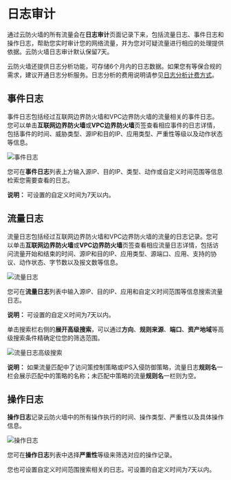 # 日志审计

通过云防火墙的所有流量会在**日志审计**页面记录下来，包括流量日志、事件日志和操作日志，帮助您实时审计您的网络流量，并为您对可疑流量进行相应的处理提供依据。云防火墙日志审计默认保留7天。

云防火墙还提供日志分析功能，可存储6个月内的日志数据。如果您有等保合规的需求，建议开通日志分析服务。日志分析的费用说明请参见[日志分析计费方式](/cn.zh-CN/日志/日志分析/日志分析计费方式.md)。

## 事件日志

事件日志包括经过互联网边界防火墙和VPC边界防火墙的流量相关的事件日志。您可以单击**互联网边界防火墙**或**VPC边界防火墙**页签查看相应事件的日志详情，包括事件的时间、威胁类型、源IP和目的IP、应用类型、严重性等级以及动作状态等信息。

![事件日志](https://static-aliyun-doc.oss-cn-hangzhou.aliyuncs.com/assets/img/zh-CN/7471008951/p77773.png)

您可在**事件日志**列表上方输入源IP、目的IP、类型、动作或自定义时间范围等信息检索您需要查看的日志。

**说明：** 可设置的自定义时间为7天以内。

## 流量日志

流量日志包括经过互联网边界防火墙和VPC边界防火墙的流量的日志记录。您可以单击**互联网边界防火墙**或**VPC边界防火墙**页签查看相应流量日志详情，包括访问流量开始和结束的时间、源IP和目的IP、应用类型、源端口、应用、支持的协议、动作状态、字节数以及报文数等信息。

![流量日志](https://static-aliyun-doc.oss-cn-hangzhou.aliyuncs.com/assets/img/zh-CN/7471008951/p77775.png)

您可在**流量日志**列表中输入源IP、目的IP、应用和自定义时间范围等信息搜索流量日志。

**说明：** 可设置的自定义时间为7天以内。

单击搜索栏右侧的**展开高级搜索**，可以通过**方向**、**规则来源**、**端口**、**资产地域**等高级搜索条件精确定位您的筛选范围。

![流量日志高级搜索](https://static-aliyun-doc.oss-cn-hangzhou.aliyuncs.com/assets/img/zh-CN/7471008951/p77779.png)

**说明：** 如果流量匹配中了访问策控制策略或IPS入侵防御策略，流量日志**规则名**一栏会展示匹配中的策略的名称；未匹配中策略的流量**规则名**一栏则为空。

## 操作日志

**操作日志**记录云防火墙中的所有操作执行的时间、操作类型、严重性以及具体操作信息。

![操作日志](https://static-aliyun-doc.oss-cn-hangzhou.aliyuncs.com/assets/img/zh-CN/7471008951/p77776.png)

您可在**操作日志**列表中选择**严重性**等级来筛选对应的操作记录。

您也可设置自定义时间范围搜索相关的日志。可设置的自定义时间为7天以内。

